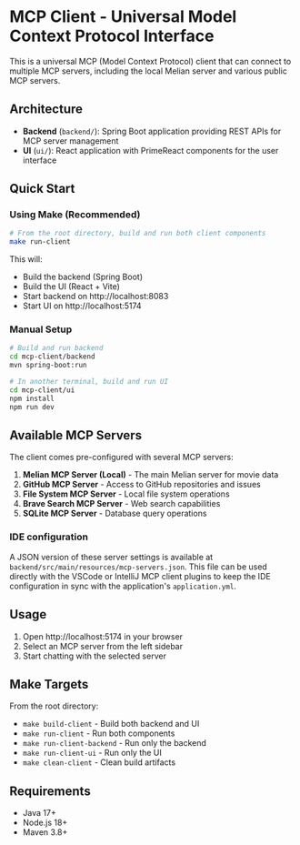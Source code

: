 # MCP Client - Universal Model Context Protocol Interface

This is a universal MCP (Model Context Protocol) client that can connect to multiple MCP servers, including the local Melian server and various public MCP servers.

## Architecture

- **Backend** (`backend/`): Spring Boot application providing REST APIs for MCP server management
- **UI** (`ui/`): React application with PrimeReact components for the user interface

## Quick Start

### Using Make (Recommended)

```bash
# From the root directory, build and run both client components
make run-client
```

This will:
- Build the backend (Spring Boot)
- Build the UI (React + Vite)
- Start backend on http://localhost:8083
- Start UI on http://localhost:5174

### Manual Setup

```bash
# Build and run backend
cd mcp-client/backend
mvn spring-boot:run

# In another terminal, build and run UI
cd mcp-client/ui
npm install
npm run dev
```

## Available MCP Servers

The client comes pre-configured with several MCP servers:

1. **Melian MCP Server (Local)** - The main Melian server for movie data
2. **GitHub MCP Server** - Access to GitHub repositories and issues
3. **File System MCP Server** - Local file system operations
4. **Brave Search MCP Server** - Web search capabilities
5. **SQLite MCP Server** - Database query operations

### IDE configuration

A JSON version of these server settings is available at
`backend/src/main/resources/mcp-servers.json`.  This file can be used directly
with the VSCode or IntelliJ MCP client plugins to keep the IDE configuration in
sync with the application's `application.yml`.

## Usage

1. Open http://localhost:5174 in your browser
2. Select an MCP server from the left sidebar
3. Start chatting with the selected server

## Make Targets

From the root directory:

- `make build-client` - Build both backend and UI
- `make run-client` - Run both components
- `make run-client-backend` - Run only the backend
- `make run-client-ui` - Run only the UI
- `make clean-client` - Clean build artifacts

## Requirements

- Java 17+
- Node.js 18+
- Maven 3.8+
